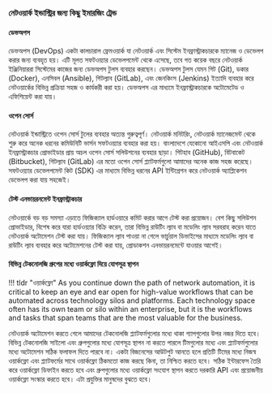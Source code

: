 ### নেটওয়ার্ক ইন্ডাস্ট্রির জন্য কিছু ইমারজিং ট্রেন্ড

#### ডেভঅপস

ডেভঅপস (DevOps) একটা কালচারাল ফ্রেমওয়ার্ক যা নেটওয়ার্ক এবং সিস্টেম ইনফ্রাস্ট্রাকচারকে ম্যানেজ ও ডেভেলপ করার জন্য ব্যবহৃত হয়। এটি মূলত সফটওয়্যার ডেভেলপমেন্ট থেকে এসেছে, তবে গত কয়েক বছরে নেটওয়ার্ক ইঞ্জিনিয়াররা সিস্টেমের কাজের জন্য ডেভঅপস টুলস ব্যবহার করছেন। ডেভঅপস টুলস যেমন গিট (Git), ডকার (Docker), এনসিবল (Ansible), গিটল্যাব (GitLab), এবং জেনকিংস (Jenkins) ইত্যাদি ব্যবহার করে নেটওয়ার্কের বিভিন্ন প্রক্রিয়া সহজ ও কার্যকরী করা হয়। ডেভঅপস এর মাধ্যমে ইনফ্রাস্ট্রাকচারকে অটোমেটেড ও এফিশিয়েন্ট করা যায়।

#### ওপেন সোর্স

নেটওয়ার্ক ইন্ডাস্ট্রিতে ওপেন সোর্স টুলের ব্যবহার অত্যন্ত গুরুত্বপূর্ণ। নেটওয়ার্ক মনিটরিং, নেটওয়ার্ক ম্যানেজমেন্ট থেকে শুরু করে অনেক ধরনের কমিউনিটি ভার্সন সফটওয়্যার ব্যবহার করা হয়। বাংলাদেশে যেকোনো আইএসপি এবং নেটওয়ার্ক ইনফ্রাস্ট্রাকচার প্রোভাইডার প্রায় অচল ওপেন সোর্স সলিউশনের ব্যবহার ছাড়া। গিটহাব (GitHub), বিটবাকেট (Bitbucket), গিটল্যাব (GitLab) এর মতো ওপেন সোর্স প্ল্যাটফর্মগুলো আমাদের অনেক কাজ সহজ করেছে। সফটওয়্যার ডেভেলপমেন্ট কিট (SDK) এর মাধ্যমে বিভিন্ন ধরনের API ইন্টিগ্রেশন করে নেটওয়ার্ক অ্যাপ্লিকেশন ডেভেলপ করা যায় সহজেই।

#### টেস্ট এনভায়রনমেন্ট ইনফ্রাস্ট্রাকচার

নেটওয়ার্কে বড় বড় সমস্যা এড়াতে ফিজিক্যাল হার্ডওয়ারে কমিট করার আগে টেস্ট করা প্রয়োজন। বেশ কিছু সলিউশন প্রোভাইডার, বিশেষ করে যারা হার্ডওয়্যার বিক্রি করেন, তারা বিভিন্ন রাউটিং ল্যাব বা মডেলিং ল্যাব সরবরাহ করেন যাতে নেটওয়ার্ক অটোমেশন টেস্ট করা যায়। ফিজিক্যাল ল্যাব পাওয়া না গেলে ভার্চুয়াল ডিভাইসের মাধ্যমে মডেলিং ল্যাব বা রাউটিং ল্যাব ব্যবহার করে অটোমেশনের টেস্ট করা যায়, প্রোডাকশন এনভায়রনমেন্টে যাওয়ার আগেই।

#### বিভিন্ন টেকনোলজি গ্রুপের মধ্যে ওয়ার্কফ্লো দিয়ে যোগসূত্র স্থাপন

!!! tldr "ওয়ার্কফ্লো"
    As you continue down the path of network automation, it is critical to keep an eye and ear open for high-value workflows that can be automated across technology silos and platforms. Each technology space often has its own team or silo within an enterprise, but it is the workflows and tasks that span teams that are the most valuable for the business.

নেটওয়ার্ক অটোমেশন করতে গেলে আমাদের টেকনোলজি প্ল্যাটফর্মগুলোর মধ্যে থাকা গ্যাপগুলোর উপর নজর দিতে হবে। বিভিন্ন টেকনোলজি সাইলো এবং গ্রুপগুলোর মধ্যে যোগসূত্র স্থাপন না করতে পারলে টিমগুলোর মধ্যে এবং প্ল্যাটফর্মগুলোর মধ্যে অটোমেশন সঠিক ফলাফল দিতে পারবে না। একটা বিজনেসের আউটপুট আনতে হলে প্রতিটি টিমের মধ্যে নিজস্ব ওয়ার্কফ্লো এবং প্ল্যাটফর্মের সাথে ওয়ার্কফ্লো ঠিকমতো কাজ করছে কিনা, তা নিশ্চিত করতে হবে। সঠিক ইন্টারফেস তৈরি করে ওয়ার্কফ্লো ডিফাইন করতে হবে এবং গ্রুপগুলোর মধ্যে ওয়ার্কফ্লো সংযোগ স্থাপন করতে দরকারি API এবং প্রয়োজনীয় ওয়ার্কফ্লো সংস্কার করতে হবে। এটা প্রযুক্তির মানুষদের বুঝতে হবে।